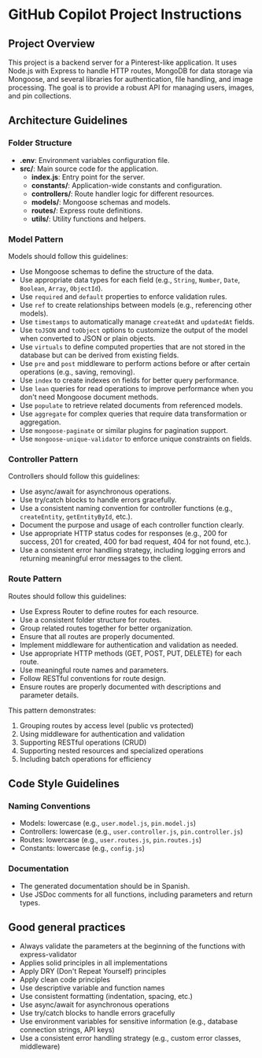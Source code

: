 # GitHub Copilot Project Instructions

## Project Overview

This project is a backend server for a Pinterest-like application. It uses Node.js with Express to handle HTTP routes, MongoDB for data storage via Mongoose, and several libraries for authentication, file handling, and image processing. The goal is to provide a robust API for managing users, images, and pin collections.

## Architecture Guidelines

### Folder Structure

- **.env**: Environment variables configuration file.
- **src/**: Main source code for the application.
  - **index.js**: Entry point for the server.
  - **constants/**: Application-wide constants and configuration.
  - **controllers/**: Route handler logic for different resources.
  - **models/**: Mongoose schemas and models.
  - **routes/**: Express route definitions.
  - **utils/**: Utility functions and helpers.

### Model Pattern

Models should follow this guidelines:
- Use Mongoose schemas to define the structure of the data.
- Use appropriate data types for each field (e.g., `String`, `Number`, `Date`, `Boolean`, `Array`, `ObjectId`).
- Use `required` and `default` properties to enforce validation rules.
- Use `ref` to create relationships between models (e.g., referencing other models).
- Use `timestamps` to automatically manage `createdAt` and `updatedAt` fields.
- Use `toJSON` and `toObject` options to customize the output of the model when converted to JSON or plain objects.
- Use `virtuals` to define computed properties that are not stored in the database but can be derived from existing fields.
- Use `pre` and `post` middleware to perform actions before or after certain operations (e.g., saving, removing).
- Use `index` to create indexes on fields for better query performance.
- Use `lean` queries for read operations to improve performance when you don't need Mongoose document methods.
- Use `populate` to retrieve related documents from referenced models.
- Use `aggregate` for complex queries that require data transformation or aggregation.
- Use `mongoose-paginate` or similar plugins for pagination support.
- Use `mongoose-unique-validator` to enforce unique constraints on fields.

### Controller Pattern

Controllers should follow this guidelines:
- Use async/await for asynchronous operations.
- Use try/catch blocks to handle errors gracefully.
- Use a consistent naming convention for controller functions (e.g., `createEntity`, `getEntityById`, etc.).
- Document the purpose and usage of each controller function clearly.
- Use appropriate HTTP status codes for responses (e.g., 200 for success, 201 for created, 400 for bad request, 404 for not found, etc.).
- Use a consistent error handling strategy, including logging errors and returning meaningful error messages to the client.

### Route Pattern

Routes should follow this guidelines:
- Use Express Router to define routes for each resource.
- Use a consistent folder structure for routes.
- Group related routes together for better organization.
- Ensure that all routes are properly documented.
- Implement middleware for authentication and validation as needed.
- Use appropriate HTTP methods (GET, POST, PUT, DELETE) for each route.
- Use meaningful route names and parameters.
- Follow RESTful conventions for route design.
- Ensure routes are properly documented with descriptions and parameter details.

This pattern demonstrates:
1. Grouping routes by access level (public vs protected)
2. Using middleware for authentication and validation
3. Supporting RESTful operations (CRUD)
4. Supporting nested resources and specialized operations
5. Including batch operations for efficiency

## Code Style Guidelines

### Naming Conventions
- Models: lowercase (e.g., `user.model.js`, `pin.model.js`)
- Controllers: lowercase (e.g., `user.controller.js`, `pin.controller.js`)
- Routes: lowercase (e.g., `user.routes.js`, `pin.routes.js`)
- Constants: lowercase (e.g., `config.js`)

### Documentation
- The generated documentation should be in Spanish.
- Use JSDoc comments for all functions, including parameters and return types.

## Good general practices
- Always validate the parameters at the beginning of the functions with express-validator
- Applies solid principles in all implementations
- Apply DRY (Don't Repeat Yourself) principles
- Apply clean code principles
- Use descriptive variable and function names
- Use consistent formatting (indentation, spacing, etc.)
- Use async/await for asynchronous operations
- Use try/catch blocks to handle errors gracefully
- Use environment variables for sensitive information (e.g., database connection strings, API keys)
- Use a consistent error handling strategy (e.g., custom error classes, middleware)